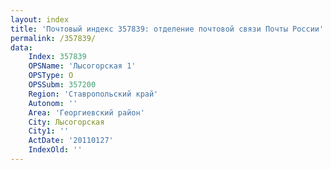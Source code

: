 ```yaml
---
layout: index
title: 'Почтовый индекс 357839: отделение почтовой связи Почты России'
permalink: /357839/
data:
    Index: 357839
    OPSName: 'Лысогорская 1'
    OPSType: О
    OPSSubm: 357200
    Region: 'Ставропольский край'
    Autonom: ''
    Area: 'Георгиевский район'
    City: Лысогорская
    City1: ''
    ActDate: '20110127'
    IndexOld: ''
---
```

